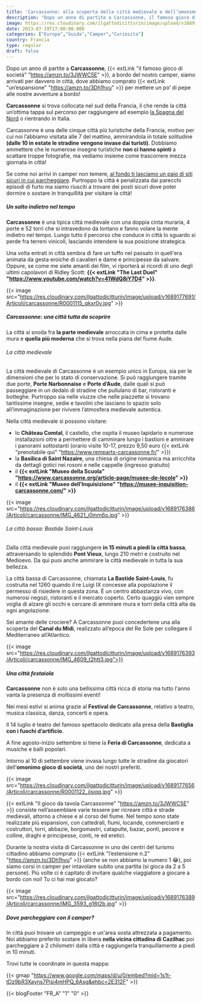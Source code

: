 ```yaml
---
title: 'Carcassonne: alla scoperta della città medievale e dell’omonimo gioco di società'
description: "Dopo un anno di partite a Carcassonne, il famoso gioco di società, a bordo del nostro camper, siamo arrivati per davvero in città, dove abbiamo comprato un’espansione per mettere un po’ di pepe alle nostre avventure a bordo!"
image: https://res.cloudinary.com/ilgattodicitturin/image/upload/v1689176381/Articoli/carcassonne/IMG_4607_tqwtm1.jpg
date: 2023-07-19T17:00:00.000
categories: ["Europa","Guida","Camper","Curiosita"]
country: Francia
type: regular
draft: false
---
```


Dopo un anno di partite a **Carcassonne**, {{< extLink "il famoso gioco di società" "https://amzn.to/3JWWC5E" >}}, a bordo del nostro camper, siamo arrivati per davvero in città, dove abbiamo comprato {{< extLink "un’espansione" "https://amzn.to/3Dh1hvu" >}} per mettere un po’ di pepe alle nostre avventure a bordo!

**Carcassonne** si trova collocata nel sud della Francia, il che rende la città un’ottima tappa sul percorso per raggiungere ad esempio [ la Spagna del Nord](/blog/guida-spagna-del-nord-in-camper-itinerari) o rientrando in Italia.

Carcassonne è una delle cinque città più turistiche della Francia, motivo per cui noi l’abbiamo visitata alle 7 del mattino, ammirandola in totale solitudine **(dalle 10 in estate le stradine vengono invase dai turisti)**. Dobbiamo ammettere che le numerose insegne turistiche **non ci hanno spinti** a scattare troppe fotografie, ma vediamo insieme come trascorrere mezza giornata in città!

Se come noi arrivi in camper non temere, [al fondo ti lasciamo un paio di siti sicuri in cui parcheggiare](#dove-parcheggiare-con-il-camper). Purtroppo la città è penalizzata dai parecchi episodi di furto ma siamo riusciti a trovare dei posti sicuri dove poter dormire o sostare in tranquillità per visitare la città!

##### Un salto indietro nel tempo

**Carcassonne** è una tipica città medievale con una doppia cinta muraria, 4 porte e 52 torri che si intravedono da lontano e fanno volare la mente indietro nel tempo. Lungo tutto il percorso che conduce in città lo sguardo si perde fra terreni vinicoli, lasciando intendere la sua posizione strategica. 

Una volta entrati in città sembra di fare un tuffo nel passato in quell'era animata da gesta eroiche di cavalieri e dame e principesse da salvare. Oppure, se come me siete amanti dei film, vi riporterà ai ricordi di uno degli ultimi capolavori di Ridley Scott: **{{< extLink "The Last Duel" "https://www.youtube.com/watch?v=41WdQ8iY7D4" >}}**.

{{< image src="https://res.cloudinary.com/ilgattodicitturin/image/upload/v1689177691/Articoli/carcassonne/R0001115_gkxr0v.jpg" >}}

##### Carcassonne: una città tutta da scoprire

La città si snoda fra **la parte medievale** arroccata in cima e protetta dalle mura e **quella più moderna** che si trova nella piana del fiume Aude.

###### La città medievale

La città medievale di Carcassonne è un esempio unico in Europa, sia per le dimensioni che per lo stato di conservazione. Si può raggiungere tramite due porte, **Porte Narbonnaise** e **Porte d’Aude**, dalle quali si può passeggiare in un dedalo di stradine che pullulano di bar, ristoranti e botteghe. 
Purtroppo sia nelle viuzze che nelle piazzette si trovano tantissime insegne, sedie e tavolini che lasciano lo spazio solo all’immaginazione per rivivere l’atmosfera medievale autentica. 

Nella città medievale si possono visitare:
- lo **Château Comtal**, il castello, che ospita il museo lapidario e numerose installazioni oltre a permettere di camminare lungo i bastioni e ammirare i panorami sottostanti (orario visite 10-17, prezzo 9,50 euro {{< extLink "prenotabile qui" "https://www.remparts-carcassonne.fr/" >}})
- la **Basilica di Saint Nazaire**, una chiesa di origine romanica ma arricchita da dettagli gotici nei rosoni e nelle cappelle (ingresso gratuito)
- il **{{< extLink "Museo della Scuola" "https://www.carcassonne.org/article-page/musee-de-lecole" >}}**
- il **{{< extLink "Museo dell’Inquisizione" "https://musee-inquisition-carcassonne.com/" >}}**

{{< image src="https://res.cloudinary.com/ilgattodicitturin/image/upload/v1689176386/Articoli/carcassonne/IMG_4621_i0mm6o.jpg" >}}

###### La città bassa: Bastide Saint-Louis

Dalla città medievale puoi raggiungere **in 15 minuti a piedi la città bassa**, attraversando lo splendido **Pont Vieux**, lungo 210 metri e costruito nel Medioevo. Da qui puoi anche ammirare la città medievale in tutta la sua bellezza.

La città bassa di Carcassonne, chiamata **La Bastide Saint-Louis**, fu costruita nel 1260 quando il re Luigi IX concesse alla popolazione il permesso di risiedere in questa zona.
È un centro abbastanza vivo, con numerosi negozi, ristoranti e il mercato coperto. 
Certo quaggiù vien sempre voglia di alzare gli occhi e cercare di ammirare mura e torri della città alta da ogni angolazione. 

Sei amante delle crociere? A Carcassonne puoi concedertene una alla scoperta del **Canal du Midi**, realizzato all’epoca del Re Sole per collegare il Mediterraneo all’Atlantico.

{{< image src="https://res.cloudinary.com/ilgattodicitturin/image/upload/v1689176393/Articoli/carcassonne/IMG_4609_t2htt3.jpg">}}

##### Una città festaiola

**Carcassonne** non è solo una bellissima città ricca di storia ma tutto l'anno vanta la presenza di moltissimi eventi!

Nei mesi estivi si anima grazie al **Festival de Carcassonne**, relativo a teatro, musica classica, danza, concerti e opera. 

Il 14 luglio è teatro del famoso spettacolo dedicato alla presa della **Bastiglia con i fuochi d’artificio**.

A fine agosto-inizio settembre si tiene la **Feria di Carcassonne**, dedicata a musiche e balli popolari.

Intorno al 10 di settembre viene invasa lungo tutte le stradine da giocatori dell’**omonimo gioco di società**, uno dei nostri preferiti.

{{< image src="https://res.cloudinary.com/ilgattodicitturin/image/upload/v1689177656/Articoli/carcassonne/R0001122_jjsiqq.jpg" >}}

{{< extLink "Il gioco da tavola Carcassonne" "https://amzn.to/3JWWC5E" >}} consiste nell’assemblare varie tessere per ricreare città e strade medievali, attorno a chiese e al corso del fiume. Nel tempo sono state realizzate più espansioni, con cattedrali, fiumi, locande, commercianti e costruttori, torri, abbazie, borgomastri, catapulte, bazar, ponti, pecore e colline, draghi e principesse, conti, re ed eretici.

Durante la nostra visita di Carcassonne in uno dei centri del turismo cittadino abbiamo comprato {{< extLink "l’estensione n.2" "https://amzn.to/3Dh1hvu" >}} (anche se non abbiamo la numero 1 😂), poi siamo corsi in camper per intavolare subito una partita (si gioca da 2 a 5 persone).
Più volte ci è capitato di invitare qualche viaggiatore a giocare a bordo con noi! Tu ci hai mai giocato? 

{{< image src="https://res.cloudinary.com/ilgattodicitturin/image/upload/v1689176389/Articoli/carcassonne/IMG_3593_g16t2b.jpg" >}}

##### Dove parcheggiare con il camper? 
In città puoi trovare un campeggio e un'area sosta attrezzata a pagamento. 
Noi abbiamo preferito sostare in libera **nella vicina cittadina di Cazilhac** poi parcheggiare a 2 chilometri dalla città e raggiungerla tranquillamente a piedi in 10 minuti. 

Trovi tutte le coordinate in questa mappa:

{{< gmap "https://www.google.com/maps/d/u/0/embed?mid=1s1t-tDz9bR3Xayns7Pisi4mHPQ_6Asg&ehbc=2E312F" >}} 

{{< blogFooter "FR_A" "1" "0" >}}

